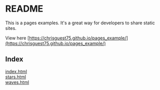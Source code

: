 # README
This is a pages examples.  It's a great way for developers to share static sites.   

View here [https://chrisguest75.github.io/pages_example/](https://chrisguest75.github.io/pages_example/)

## Index
[index.html](https://chrisguest75.github.io/pages_example/index.html)  
[stars.html](https://chrisguest75.github.io/pages_example/stars.html)  
[waves.html](https://chrisguest75.github.io/pages_example/waves.html)  